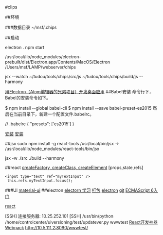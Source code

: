 #clips


##环境

###数据目录 ~/msf/.chips

##启动

electron . 
npm start

/usr/local/lib/node_modules/electron-prebuilt/dist/Electron.app/Contents/MacOS/Electron /Users/msf/LAMP/webserver/chips

jsx --watch ~/tudou/tools/chips/src/js ~/tudou/tools/chips/build/js --harmony

[用Electron（Atom编辑器的兄弟项目）开发桌面应用](http://www.liuhaihua.cn/archives/124970.html)
##Babel安装 
命令行下，Babel的安装命令如下。

$ npm install --global babel-cli
$ npm install --save babel-preset-es2015
然后在当前目录下，新建一个配置文件.babelrc。

// .babelrc
{
  "presets": ['es2015']
}

[安装](http://es6.ruanyifeng.com/#docs/intro)
[安装](https://cnodejs.org/topic/56460e0d89b4b49902e7fbd3)


##jsx 
 sudo npm install -g react-tools
/usr/local/bin/jsx -> /usr/local/lib/node_modules/react-tools/bin/jsx

jsx -w ./src ./build --harmony 

##react 
[createFactory, createClass, createElement](http://www.zhihu.com/question/27602269)
[props,state,refs]
```
<input type="text" ref="myTextInput" />
 this.refs.myTextInput.focus();
```
###UI
[material-ui](http://callemall.github.io/material-ui/#/)
##electron
[electorn 学习](http://www.liuhaihua.cn/archives/124970.html)
[打包](http://www.cnblogs.com/jyx140521/p/4756602.html)
[electron](http://electron.atom.io/#built-on-electron)
[git](https://github.com/atom/electron)
[ECMAScript 6入门](http://es6.ruanyifeng.com/)

[react](http://www.ruanyifeng.com/blog/2015/03/react.html)

[SSH] 连接服务器: 10.25.252.101
[SSH] /usr/bin/python /home/controlcenter/uiversioning/test/updatever.py wwwtest
[React开发神器Webpack](http://www.infoq.com/cn/articles/react-and-webpack?utm_campaign=infoq_content&utm_source=infoq&utm_medium=feed&utm_term=global)
http://10.5.111.2:8090/wwwtest/